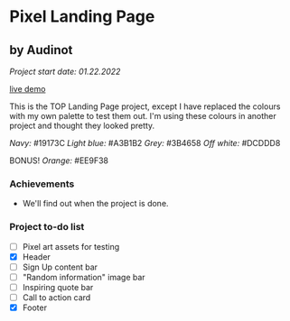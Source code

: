 # Pixel Landing Page
## by Audinot

*Project start date: 01.22.2022*

[live demo](audinot.github.io/landing-page)

This is the TOP Landing Page project, except I have replaced the colours with
my own palette to test them out. I'm using these colours in another project and
thought they looked pretty.

*Navy:* #19173C
*Light blue:* #A3B1B2
*Grey:* #3B4658
*Off white:* #DCDDD8

BONUS!
*Orange:* #EE9F38

### Achievements

* We'll find out when the project is done.

### Project to-do list

- [ ] Pixel art assets for testing
- [X] Header
- [ ] Sign Up content bar
- [ ] "Random information" image bar
- [ ] Inspiring quote bar
- [ ] Call to action card
- [X] Footer
